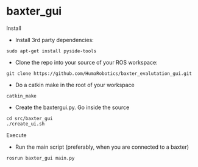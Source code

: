 # baxter_gui

Install

* Install 3rd party dependencies:
```
sudo apt-get install pyside-tools
```
* Clone the repo into your source of your ROS workspace:
```
git clone https://github.com/HumaRobotics/baxter_evalutation_gui.git
```
* Do a catkin make in the root of your workspace
```
catkin_make
```
* Create the baxtergui.py. Go inside the source 
```
cd src/baxter_gui
./create_ui.sh
```

Execute

* Run the main script (preferably, when you are connected to a baxter)
```
rosrun baxter_gui main.py
```
